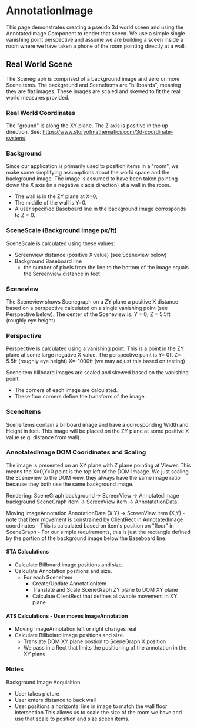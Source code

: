 ﻿
# AnnotationImage 
This page demonstrates creating a pseudo 3d world sceen and using 
the AnnotatedImage Component to render that sceen. We use a simple 
single vanishing point perspective and assume we are building a 
sceen inside a room where we have taken a phone of the room pointing 
directly at a wall. 

## Real World Scene
The Scenegraph is comprised of a background image and zero or more 
SceneItems. The background and SceneItems are "billboards", meaning 
they are flat images. These images are scaled and skewed to fit the real 
world measures provided. 

### Real World Coordinates
The "ground" is along the XY plane. The Z axis is positive in the up
direction. See: https://www.storyofmathematics.com/3d-coordinate-system/

### Background
Since our application is primarily used to position items in a "room", 
we make some simplifying assumptions about the world space and the 
background image. The image is assumed to have been taken pointing down the 
X axis (in a negative x axis direction) at a wall in the room.
- The wall is in the ZY plane at X=0;
- The middle of the wall is Y=0.
- A user specified Baseboard line in the background image corrosponds to Z = 0. 

### SceneScale (Background image px/ft)
SceneScale is calculated using these values:
- Screenview distance (positive X value) (see Sceneview below)
- Background Baseboard line
	- the number of pixels from the line to the bottom of the image equals the Screenview distance in feet

### Sceneview
The Sceneview shows Scenegraph on a ZY plane a positive X distance based on a 
perspective calculated on a single vanishing point (see Perspective below).
The center of the Sceneview is:
Y = 0;
Z = 5.5ft (roughly eye height)

### Perspective
Perspective is calculated using a vanishing point. This is a 
point in the ZY plane at some large negative X value. The perspective 
point is
Y= 0ft
Z= 5.5ft (roughly eye height)
X=-1000ft (we may adjust this based on testing)

SceneItem billboard images are scaled and skewed based on the vanishing point.
- The corners of each image are calculated. 
- These four corners define the transform of the image.

### SceneItems
SceneItems contain a billboard image and have a corrosponding 
Width and Height in feet. This image will be placed 
on the ZY plane at some positive X value (e.g. distance from 
wall).


### AnnotatedImage DOM Cooridinates and Scaling
The image is presented on an XY plane with Z plane pointing at 
Viewer. This means the X=0,Y=0 point is the top left of the 
DOM Imaage. We just scaling the Sceneview to the DOM view, they 
always have the same image ratio because they both use the same
background image.

Rendering:
SceneGraph background -> ScreenView -> AnnotatedImage background
SceneGraph item -> ScreenView item  -> AnnotatationData 

Moving ImageAnnotation
AnnotationData (X,Y) -> ScreenView item (X,Y) 
	- note that item movement is constrained by ClientRect in AnnotatedImage coordinates
	- This is calculated based on item's position on "floor" in SceneGraph
	- For our simple requirements, this is just the rectangle defined by the portion of the 
	background image below the Baseboard line.

#### STA Calculations
- Calculate Billboard image positions and size. 
- Calculate Annotation positions and size.
	- For each SceneItem
		- Create/Update AnnotationItem
		- Translate and Scale SceneGraph ZY plane to DOM XY plane
		- Calculate ClientRect that defines allowable movement in XY plane

#### ATS Calculations - User moves ImageAnnotation
- Moving ImageAnnotation left or right changes real 
- Calculate Billboiard image positions and size.
	- Translate DOM XY plane postion to SceneGraph X position
	- We pass in a Rect that limits the positioning of the annotation 
	  in the XY plane. 

### Notes
Background Image Acquisition
- User takes picture
- User enters distance to back wall
- User positions a horizontal line in image to match the wall floor intersection
This allows us to scale the size of the room we have and use that scale to position 
and size sceen items.

